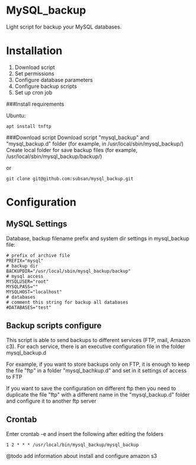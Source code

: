 MySQL_backup
============

Light script for backup your MySQL databases.

# Installation
1. Download script
2. Set permissions
3. Configure database parameters
4. Configure backup scripts
5. Set up cron job

###Install requirements

Ubuntu:
```
apt install tnftp
```

###Download script
Download script "mysql_backup" and "mysql_backup.d" folder (for example, in /usr/local/sbin/mysql_backup/)
Create local folder for save backup files (for example, /usr/local/sbin/mysql_backup/backup/)

or

```
git clone git@github.com:subsan/mysql_backup.git
```

# Configuration

## MySQL Settings

Database, backup filename prefix and system dir settings in mysql_backup file:
```
# prefix of archive file
PREFIX="mysql"
# backup dir
BACKUPDIR="/usr/local/sbin/mysql_backup/backup"
# mysql access
MYSQLUSER="root"
MYSQLPASS=""
MYSQLHOST="localhost"
# databases
# comment this string for backup all databases
#DATABASES="test"
```

## Backup scripts configure

This script is able to send backups to different services (FTP, mail, Amazon c3).
For each service, there is an executive configuration file in the folder mysql_backup.d

For example, if you want to store backups only on FTP, it is enough to keep the file "ftp" in a folder "mysql_bachkup.d" and set in it settings of access to FTP

If you want to save the configuration on different ftp then you need to duplicate the file "ftp" with a different name in the "mysql_backup.d" folder and configure it to another ftp server

## Crontab

Enter crontab -e and insert the following after editing the folders

```
1 2 * * * /usr/local/bin/mysql_backup/mysql_backup
```

@todo add information about install and configure amazon s3
